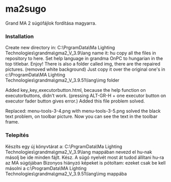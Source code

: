# ma2sugo
Grand MA 2 súgófájlok fordítása magyarra.

### Installation
Create new directory in:
C:\PrgramData\Ma Lighting Technologies\grandma\gma2_V_3.9\lang
name it:
hu
copy all the files in repository to here.
Set help language in grandma OnPC to hungarian in the top titlebar.
Enjoy!
There is also a folder called img, there are the repaired pictures. (removed white background)
Just copy it over the original one's
in c:\ProgramData\MA Lighting Technologies\grandma\gma2_V_3.9.51\lang\img folder

Added key_key_executorbutton.html, because the help function on executorbuttons, didn't work.
(pressing ALT-GR-H + one executor button on executor fader button gives error.)
Added this file problem solved.

Replaced: menu-tools-3-4.png with menu-tools-3-5.png solved the black text problem, on toolbar picture.
Now you can see the text in the toolbar frame. 

### Telepítés
Készíts egy új könyvtárat a:
C:\PrgramData\Ma Lighting Technologies\grandma\gma2_V_3.9\lang mappában
nevezd el hu-nak
másolj be ide minden fájlt. Kész.
A súgó nyelvét most át tudod állítani hu-ra az MA súgójában
Bizonyos hiányzó képeket is pótoltam:
ezeket csak be kell másolni a 
c:\ProgramData\MA Lighting Technologies\grandma\gma2_V_3.9.51\lang\img mappába

